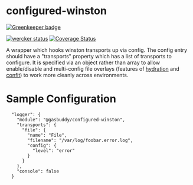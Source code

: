 configured-winston
==================

[![Greenkeeper badge](https://badges.greenkeeper.io/gas-buddy/configured-winston.svg)](https://greenkeeper.io/)

[![wercker status](https://app.wercker.com/status/0c57068422ba008f646fc541d8357308/s/master "wercker status")](https://app.wercker.com/project/byKey/0c57068422ba008f646fc541d8357308)
[![Coverage Status](https://coveralls.io/repos/github/gas-buddy/configured-winston/badge.svg?branch=master)](https://coveralls.io/github/gas-buddy/configured-winston?branch=master)

A wrapper which hooks winston transports up via config. The config entry should have a
"transports" property which has a list of transports to configure. It is specified via
an object rather than array to allow enable/disable and multi-config file overlays (features
of [hydration](https://github.com/gas-buddy/hydration)
 and [confit](https://github.com/krakenjs/confit)) to work more cleanly across environments.

Sample Configuration
====================
```
  "logger": {
    "module": "@gasbuddy/configured-winston",
    "transports": {
      "file": {
        "name": "File",
        "filename": "/var/log/foobar.error.log",
        "config": {
          "level": "error"
        }
      }
    },
    "console": false
  }
```